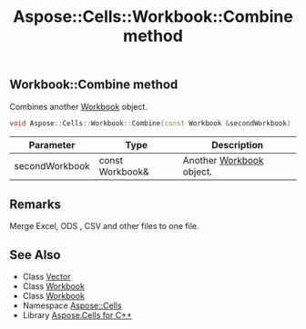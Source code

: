 ﻿---
title: Aspose::Cells::Workbook::Combine method
linktitle: Combine
second_title: Aspose.Cells for C++ API Reference
description: 'Aspose::Cells::Workbook::Combine method. Combines another Workbook object in C++.'
type: docs
weight: 2100
url: /cpp/aspose.cells/workbook/combine/
---
## Workbook::Combine method


Combines another [Workbook](../) object.

```cpp
void Aspose::Cells::Workbook::Combine(const Workbook &secondWorkbook)
```


| Parameter | Type | Description |
| --- | --- | --- |
| secondWorkbook | const Workbook\& | Another [Workbook](../) object. |
## Remarks



Merge Excel, ODS , CSV and other files to one file. 
## See Also

* Class [Vector](../../vector/)
* Class [Workbook](../)
* Class [Workbook](../)
* Namespace [Aspose::Cells](../../)
* Library [Aspose.Cells for C++](../../../)
